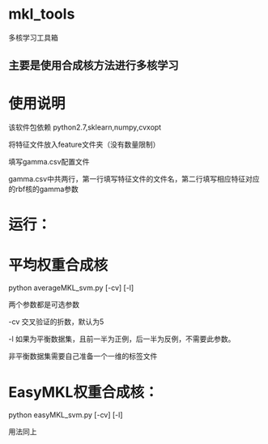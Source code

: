 # mkl_tools
多核学习工具箱
## 主要是使用合成核方法进行多核学习
# 使用说明
该软件包依赖 python2.7,sklearn,numpy,cvxopt 

将特征文件放入feature文件夹（没有数量限制）

填写gamma.csv配置文件

gamma.csv中共两行，第一行填写特征文件的文件名，第二行填写相应特征对应的rbf核的gamma参数

# 运行：

# 平均权重合成核

  python averageMKL_svm.py [-cv] [-l]
  
  两个参数都是可选参数
  
  -cv 交叉验证的折数，默认为5
  
  -l 如果为平衡数据集，且前一半为正例，后一半为反例，不需要此参数。
  
  非平衡数据集需要自己准备一个一维的标签文件

# EasyMKL权重合成核：
  
  python easyMKL_svm.py [-cv] [-l]
  
  用法同上
